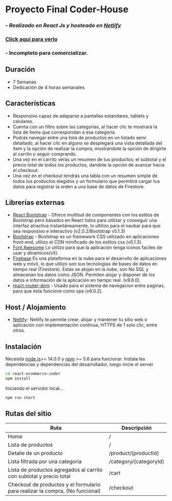 # Proyecto Final Coder-House
### - _Realizado en React Js y hosteado en [Netlify](https://www.netlify.com/)_  
### [Click aquí para verlo](https://react-ecommerce-coder-saavedra-lucas.netlify.app/) 
### - Incompleto para comercializar.

## Duración

- 7 Semanas
- Dedicación de  4 horas semanales

## Características
- Responsivo capaz de adaparse a pantallas estandares, tablets y celulares.
- Cuenta con un filtro sobre las categorías, al hacer clic te mostrará la lista de ítems que correspondan a esa categoría.
- Podrás navegar entre una lista de productos en un listado semi detallado, al hacer clic en alguno se desplegará una vista detallada del ítem y la opción de realizar la compra, mostrandote la opción de dirigirte al carrito o seguir comprando.
- Una vez en el carrito verás un resumen de tus productos; el subtotal y el precio total de todos los productos, dandote la opción de avanzar hacia el checkout.
- Una vez en el checkout tendrás una tabla con un resumen simple de todos tus productos elegidos y un formulario que permitirá cargar tus datos para registrar la orden a una base de datos de Firestore.


## Librerías externas

- [React Bootstrap](https://react-bootstrap.github.io/) - Ofrece multitud de componentes con los estilos de Bootstrap pero basados en React listos para utilizar y conseguir una interfaz atractiva instantáneamente, lo ultilizo para el navbar para que sea responsivo e interactivo (v2.0.2/Bootstrap v5.1.3)
- [Bootstrap](https://getbootstrap.com/)  - Bootstrap es un framework CSS utilizado en aplicaciones front-end, utilizo el CDN minificado de los estilos css (v5.1.3).
- [Font Awesome](https://fontawesome.com/) Lo utilizo para que la aplicación tenga iconos faciles de usar y dinamicos(v5).
- [Firebase](https://firebase.google.com/)  Es una plataforma en la nube para el desarrollo de aplicaciones web y móvil, lo que utilizo son sus tecnologias de bases de datos en tiempo real (Firestore). Estas se alojan en la nube, son No SQL y almacenan los datos como JSON. Permiten alojar y disponer de los datos e información de la aplicación en tiempo real. (v9.6.0).
- [react-router-dom](https://reactrouter.com/) - Usado para el sistema de navegacion entre paginas, para que esta funcione como spa (v6.0.2).
## Host / Alojamiento
- [Netlify](https://www.netlify.com/)- Netlify te permite crear, alojar y mantener tu sitio web o aplicación con implementación continua, HTTPS de 1 solo clic, entre otros.
## Instalación

Necesita [node.js](https://nodejs.org/)>= 14.0.0 y [npm](https://www.npmjs.com/) >= 5.6  para funcionar.
Instala las dependencias y dependencias del desarrollador, luego inicie el server

```sh
cd react-ecommerce-coder
npm install
```

Iniciando el servidor local...

```sh
npm run start
```

## Rutas del sitio

| Ruta | Descripción |
| ------ | ------ |
| Home | / |
| Lista de productos | / |
| Detalle de un producto | /product/{productId} |
| Lista filtrada por una categoria | /category/{categoryId} |
| Lista de productos agregados al carrito con subtotal y precio total | /cart |
| Checkout de productos y el formulario para realizar la compra, (No funcional) | /checkout








